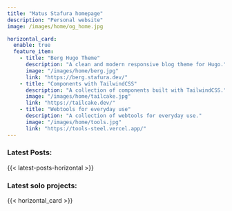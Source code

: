 ```yaml
---
title: "Matus Stafura homepage"
description: "Personal website"
image: /images/home/og_home.jpg

horizontal_card:
  enable: true
  feature_item:
    - title: "Berg Hugo Theme"
      description: "A clean and modern responsive blog theme for Hugo."
      image: "/images/home/berg.jpg"
      link: "https://berg.stafura.dev/"
    - title: "Components with TailwindCSS"
      description: "A collection of components built with TailwindCSS."
      image: "/images/home/tailcake.jpg"
      link: "https://tailcake.dev/"
    - title: "Webtools for everyday use"
      description: "A collection of webtools for everyday use."
      image: "/images/home/tools.jpg"
      link: "https://tools-steel.vercel.app/"
---
```


### Latest Posts:
{{< latest-posts-horizontal >}}

### Latest solo projects:
{{< horizontal_card >}}

